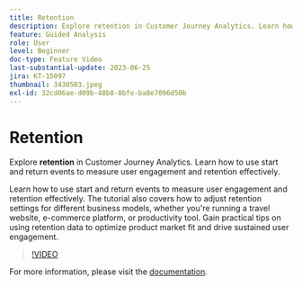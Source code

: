 ```yaml
---
title: Retention
description: Explore retention in Customer Journey Analytics. Learn how to use start and return events to measure user engagement and retention effectively.
feature: Guided Analysis
role: User
level: Beginner
doc-type: Feature Video
last-substantial-update: 2023-06-25
jira: KT-15097
thumbnail: 3430503.jpeg
exl-id: 32cd06ae-d09b-48b8-8bfe-ba8e7096d50b
---
```

# Retention

Explore **retention** in Customer Journey Analytics. Learn how to use start and return events to measure user engagement and retention effectively.

Learn how to use start and return events to measure user engagement and retention effectively. The tutorial also covers how to adjust retention settings for different business models, whether you're running a travel website, e-commerce platform, or productivity tool. Gain practical tips on using retention data to optimize product market fit and drive sustained user engagement.

>[!VIDEO](https://video.tv.adobe.com/v/3430503/?learn=on)

For more information, please visit the [documentation](https://experienceleague.adobe.com/en/docs/analytics-platform/using/guided-analysis/retention/retention-rates).
